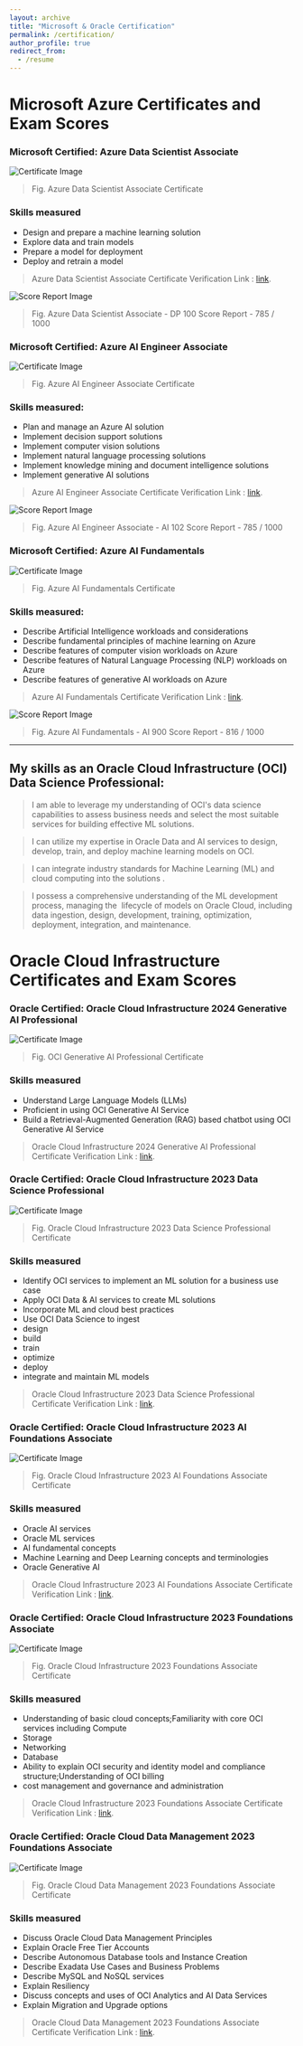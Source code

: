 ```yaml
---
layout: archive
title: "Microsoft & Oracle Certification"
permalink: /certification/
author_profile: true
redirect_from:
  - /resume
---
```

# Microsoft Azure Certificates and Exam Scores
### Microsoft Certified: Azure Data Scientist Associate

![Certificate Image](/files/microsoft/microsft_azure_data_scientist_associate_dp_100_certificate.png)
> Fig. Azure Data Scientist Associate Certificate

### Skills measured
* Design and prepare a machine learning solution
* Explore data and train models
* Prepare a model for deployment
* Deploy and retrain a model

> Azure Data Scientist Associate Certificate Verification Link : [link](https://learn.microsoft.com/api/credentials/share/en-us/SMGazzaliArafatNishan-4645/A2C48D4C8739EFA2?sharingId=A489942037851738 "Microsoft").

![Score Report Image](/files/microsoft/microsoft_azure_data_scientist_associate_dp_100_score_report.png)
> Fig. Azure Data Scientist Associate - DP 100 Score Report - 785 / 1000



### Microsoft Certified: Azure AI Engineer Associate

![Certificate Image](/files/microsoft/microsft_azure_ai_engineer_associate_ai_102_certificate.png)
> Fig. Azure AI Engineer Associate Certificate

### Skills measured:
* Plan and manage an Azure AI solution
* Implement decision support solutions
* Implement computer vision solutions
* Implement natural language processing solutions
* Implement knowledge mining and document intelligence solutions
* Implement generative AI solutions

> Azure AI Engineer Associate Certificate Verification Link : [link](https://learn.microsoft.com/api/credentials/share/en-us/SMGazzaliArafatNishan-4645/CAB2713E62F9049A?sharingId=A489942037851738 "Microsoft").

![Score Report Image](/files/microsoft/microsft_azure_ai_engineer_associate_ai_102_score_report.png)
> Fig. Azure AI Engineer Associate - AI 102 Score Report - 785 / 1000




### Microsoft Certified: Azure AI Fundamentals

![Certificate Image](/files/microsoft/microsoft_azure_ai_fundamentals_ai_900_certificate.png)
> Fig. Azure AI Fundamentals Certificate

### Skills measured:
* Describe Artificial Intelligence workloads and considerations
* Describe fundamental principles of machine learning on Azure
* Describe features of computer vision workloads on Azure
* Describe features of Natural Language Processing (NLP) workloads on Azure
* Describe features of generative AI workloads on Azure

> Azure AI Fundamentals Certificate Verification Link : [link](https://learn.microsoft.com/api/credentials/share/en-us/SMGazzaliArafatNishan-4645/26E51C20DE6DEFE8?sharingId=A489942037851738 "Microsoft").

![Score Report Image](/files/microsoft/microsoft_azure_ai_fundamentals_ai_900_score_report.png)
> Fig. Azure AI Fundamentals - AI 900 Score Report - 816 / 1000

---
## My skills as an Oracle Cloud Infrastructure (OCI) Data Science Professional: 

>I am able to leverage my understanding of OCI's data science capabilities to assess business needs and select the most suitable services for building effective ML solutions.

>I can utilize my expertise in Oracle Data and AI services to design, develop, train, and deploy machine learning models on OCI. 

>I can integrate industry standards for Machine Learning (ML) and cloud computing into the solutions . 

>I possess a comprehensive understanding of the ML development process, managing the  lifecycle of models on Oracle Cloud, including data ingestion, design, development, training, optimization, deployment, integration, and maintenance.

# Oracle Cloud Infrastructure Certificates and Exam Scores

### Oracle Certified: Oracle Cloud Infrastructure 2024 Generative AI Professional

![Certificate Image](/files/oracle/oci_generative_ai_2024_professional_certificate.png)
> Fig. OCI Generative AI Professional Certificate

### Skills measured
* Understand Large Language Models (LLMs)
* Proficient in using OCI Generative AI Service
* Build a Retrieval-Augmented Generation (RAG) based chatbot using OCI Generative AI Service

> Oracle Cloud Infrastructure 2024 Generative AI Professional Certificate Verification Link : [link](https://catalog-education.oracle.com/pls/certview/sharebadge?id=79884B7FFDC859086559A7546CB012E4DC5E8CA828A5DE9FC467A0F6D7C44FAA "Oracle").


### Oracle Certified: Oracle Cloud Infrastructure 2023 Data Science Professional

![Certificate Image](/files/oracle/oci_data_science_professional_2023_certificate.png)
> Fig. Oracle Cloud Infrastructure 2023 Data Science Professional Certificate

### Skills measured
* Identify OCI services to implement an ML solution for a business use case
* Apply OCI Data & AI services to create ML solutions
* Incorporate ML and cloud best practices
* Use OCI Data Science to ingest
* design
* build
* train
* optimize
* deploy
* integrate and maintain ML models

> Oracle Cloud Infrastructure 2023 Data Science Professional Certificate Verification Link : [link](https://catalog-education.oracle.com/pls/certview/sharebadge?id=12BDBDB27B35ABC64216CA3227CE944E66126286ED81D5E91CAE784E9C472D5B "Oracle").


### Oracle Certified: Oracle Cloud Infrastructure 2023 AI Foundations Associate

![Certificate Image](/files/oracle/oci_2023_ai_foundation_associate_certificate.png)
> Fig. Oracle Cloud Infrastructure 2023 AI Foundations Associate Certificate

### Skills measured
* Oracle AI services
* Oracle ML services
* AI fundamental concepts
* Machine Learning and Deep Learning concepts and terminologies
* Oracle Generative AI

> Oracle Cloud Infrastructure 2023 AI Foundations Associate Certificate Verification Link : [link](https://catalog-education.oracle.com/pls/certview/sharebadge?id=30C10DE85126138FE96AECDD36784A529DC8407FC27CF0C4214C58B44F28DD39 "Oracle").


### Oracle Certified: Oracle Cloud Infrastructure 2023 Foundations Associate

![Certificate Image](/files/oracle/oci_2023_certified_foundation_associate_certificate.png)
> Fig. Oracle Cloud Infrastructure 2023 Foundations Associate Certificate

### Skills measured
* Understanding of basic cloud concepts;Familiarity with core OCI services including Compute
* Storage
* Networking
* Database
* Ability to explain OCI security and identity model and compliance structure;Understanding of OCI billing
* cost management and governance and administration

> Oracle Cloud Infrastructure 2023 Foundations Associate Certificate Verification Link : [link](https://catalog-education.oracle.com/pls/certview/sharebadge?id=C4C367FE735E18EA7368BAF239838FD07A2867C5FE87DBA93C31AA046B709010 "Oracle").


### Oracle Certified: Oracle Cloud Data Management 2023 Foundations Associate

![Certificate Image](/files/oracle/oci_data_management_2023_foundation_associate_certificate.png)
> Fig. Oracle Cloud Data Management 2023 Foundations Associate Certificate

### Skills measured
* Discuss Oracle Cloud Data Management Principles
* Explain Oracle Free Tier Accounts
* Describe Autonomous Database tools and Instance Creation
* Describe Exadata Use Cases and Business Problems
* Describe MySQL and NoSQL services
* Explain Resiliency
* Discuss concepts and uses of OCI Analytics and AI Data Services
* Explain Migration and Upgrade options

> Oracle Cloud Data Management 2023 Foundations Associate Certificate Verification Link : [link](https://catalog-education.oracle.com/pls/certview/sharebadge?id=EDB1D7B5BC55B0792B75103E0A3FED57061D15C244141FBF09C0915DB5A5ADF2 "Oracle").




